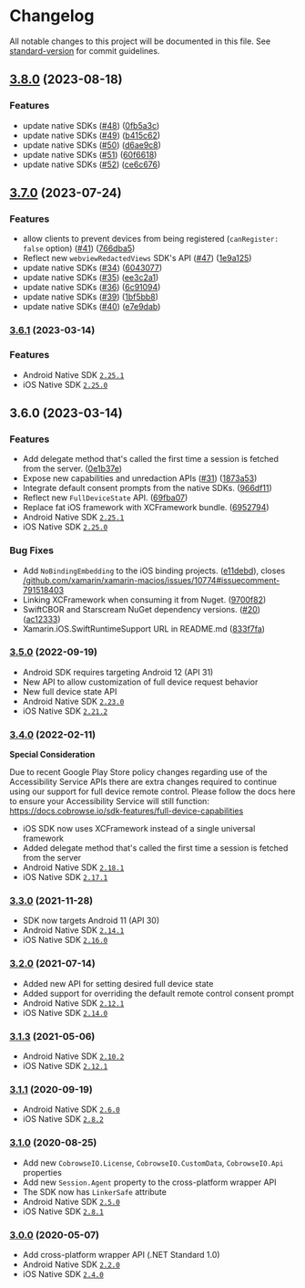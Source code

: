 # Changelog

All notable changes to this project will be documented in this file. See [standard-version](https://github.com/conventional-changelog/standard-version) for commit guidelines.

## [3.8.0](https://github.com/cobrowseio/cobrowse-sdk-xamarin/compare/v3.7.0...v3.8.0) (2023-08-18)


### Features

* update native SDKs ([#48](https://github.com/cobrowseio/cobrowse-sdk-xamarin/issues/48)) ([0fb5a3c](https://github.com/cobrowseio/cobrowse-sdk-xamarin/commit/0fb5a3c080907c850a33580499b29da746b0ab7e))
* update native SDKs ([#49](https://github.com/cobrowseio/cobrowse-sdk-xamarin/issues/49)) ([b415c62](https://github.com/cobrowseio/cobrowse-sdk-xamarin/commit/b415c62a4a7ae5e6c1e2dd182c2d86511649051d))
* update native SDKs ([#50](https://github.com/cobrowseio/cobrowse-sdk-xamarin/issues/50)) ([d6ae9c8](https://github.com/cobrowseio/cobrowse-sdk-xamarin/commit/d6ae9c806e44c059e6ea2c81ddd600c28d754b31))
* update native SDKs ([#51](https://github.com/cobrowseio/cobrowse-sdk-xamarin/issues/51)) ([60f6618](https://github.com/cobrowseio/cobrowse-sdk-xamarin/commit/60f6618fc2748d7163285d78c0ab51f752ca488f))
* update native SDKs ([#52](https://github.com/cobrowseio/cobrowse-sdk-xamarin/issues/52)) ([ce6c676](https://github.com/cobrowseio/cobrowse-sdk-xamarin/commit/ce6c67606568ca7631a8f25099ebcf96173ec38a))

## [3.7.0](https://github.com/cobrowseio/cobrowse-sdk-xamarin/compare/v3.6.1...v3.7.0) (2023-07-24)


### Features

* allow clients to prevent devices from being registered (`canRegister: false` option) ([#41](https://github.com/cobrowseio/cobrowse-sdk-xamarin/issues/41)) ([766dba5](https://github.com/cobrowseio/cobrowse-sdk-xamarin/commit/766dba5ecd3fe569f75cad290e4111bdfbf7ddc4))
* Reflect new `webviewRedactedViews` SDK's API  ([#47](https://github.com/cobrowseio/cobrowse-sdk-xamarin/issues/47)) ([1e9a125](https://github.com/cobrowseio/cobrowse-sdk-xamarin/commit/1e9a12510bcbbed292d3d298f96be0b8f7d7fdfc))
* update native SDKs ([#34](https://github.com/cobrowseio/cobrowse-sdk-xamarin/issues/34)) ([6043077](https://github.com/cobrowseio/cobrowse-sdk-xamarin/commit/6043077fbdd6f356455bd560d78291e3288b12df))
* update native SDKs ([#35](https://github.com/cobrowseio/cobrowse-sdk-xamarin/issues/35)) ([ee3c2a1](https://github.com/cobrowseio/cobrowse-sdk-xamarin/commit/ee3c2a154415f1832f995bd2b6c1e4cef6d3a434))
* update native SDKs ([#36](https://github.com/cobrowseio/cobrowse-sdk-xamarin/issues/36)) ([6c91094](https://github.com/cobrowseio/cobrowse-sdk-xamarin/commit/6c91094d85e55ed63d35b002df02749da92a2768))
* update native SDKs ([#39](https://github.com/cobrowseio/cobrowse-sdk-xamarin/issues/39)) ([1bf5bb8](https://github.com/cobrowseio/cobrowse-sdk-xamarin/commit/1bf5bb81cf12dcb454fb1bd0d57e0a9d6d175341))
* update native SDKs ([#40](https://github.com/cobrowseio/cobrowse-sdk-xamarin/issues/40)) ([e7e9dab](https://github.com/cobrowseio/cobrowse-sdk-xamarin/commit/e7e9dabf8744d880b755f914283ec8ef589f791c))

### [3.6.1](https://github.com/cobrowseio/cobrowse-sdk-xamarin/compare/v3.6.0...v3.6.1) (2023-03-14)

### Features

* Android Native SDK [`2.25.1`](https://github.com/cobrowseio/cobrowse-sdk-android/blob/master/CHANGELOG.md#2251-2023-03-13)
* iOS Native SDK [`2.25.0`](https://github.com/cobrowseio/cobrowse-sdk-apple/blob/master/CHANGELOG.md#2250-2023-03-09)

## 3.6.0 (2023-03-14)

### Features

* Add delegate method that's called the first time a session is fetched from the server. ([0e1b37e](https://github.com/cobrowseio/cobrowse-sdk-xamarin/commit/0e1b37e81aea59c5f9c0ab1230fb6c4b66ee291c))
* Expose new capabilities and unredaction APIs ([#31](https://github.com/cobrowseio/cobrowse-sdk-xamarin/issues/31)) ([1873a53](https://github.com/cobrowseio/cobrowse-sdk-xamarin/commit/1873a53dcdd26852393c25f95e45f776ab652edd))
* Integrate default consent prompts from the native SDKs. ([966df11](https://github.com/cobrowseio/cobrowse-sdk-xamarin/commit/966df11ab45dfc2ab4fd3477c84f4d5990ec97f5))
* Reflect new `FullDeviceState` API. ([69fba07](https://github.com/cobrowseio/cobrowse-sdk-xamarin/commit/69fba078b79c1e15c717ef2bab4bc795ca2eedbb))
* Replace fat iOS framework with XCFramework bundle. ([6952794](https://github.com/cobrowseio/cobrowse-sdk-xamarin/commit/6952794424a6676f8a5748fc51a77d095325fe7d))
* Android Native SDK [`2.25.1`](https://github.com/cobrowseio/cobrowse-sdk-android/blob/master/CHANGELOG.md#2251-2023-03-13)
* iOS Native SDK [`2.25.0`](https://github.com/cobrowseio/cobrowse-sdk-apple/blob/master/CHANGELOG.md#2250-2023-03-09)

### Bug Fixes

* Add `NoBindingEmbedding` to the iOS binding projects. ([e11debd](https://github.com/cobrowseio/cobrowse-sdk-xamarin/commit/e11debd7375f6dafebcf0e56358718f2126605cb)), closes [/github.com/xamarin/xamarin-macios/issues/10774#issuecomment-791518403](https://github.com/cobrowseio//github.com/xamarin/xamarin-macios/issues/10774/issues/issuecomment-791518403)
* Linking XCFramework when consuming it from Nuget. ([9700f82](https://github.com/cobrowseio/cobrowse-sdk-xamarin/commit/9700f82d83bdabe9b6442ae58dfea21973d6ac57))
* SwiftCBOR and Starscream NuGet dependency versions. ([#20](https://github.com/cobrowseio/cobrowse-sdk-xamarin/issues/20)) ([ac12333](https://github.com/cobrowseio/cobrowse-sdk-xamarin/commit/ac123337b306ded0219676874d2ecb6e220a6993))
* Xamarin.iOS.SwiftRuntimeSupport URL in README.md ([833f7fa](https://github.com/cobrowseio/cobrowse-sdk-xamarin/commit/833f7fa5b19194181c9ce36f6c1c339a66fc6a99))

### [3.5.0](https://github.com/cobrowseio/cobrowse-sdk-xamarin/compare/7eb8ecd0b3380af4a2d6ccb57b57f4cef0eb3ff4...f8e14b8bd28bd1718414ce04f86d7f3db4e03e41) (2022-09-19)

- Android SDK requires targeting Android 12 (API 31)
- New API to allow customization of full device request behavior
- New full device state API
- Android Native SDK [`2.23.0`](https://github.com/cobrowseio/cobrowse-sdk-android-binary/blob/master/CHANGELOG.md#2230-2022-09-06)
- iOS Native SDK [`2.21.2`](https://github.com/cobrowseio/cobrowse-sdk-ios-binary/blob/master/CHANGELOG.md#2212-2022-08-29)

### [3.4.0](https://github.com/cobrowseio/cobrowse-sdk-xamarin/compare/72f46c5a9875bd473bdefc30f5c1b4d3fd808ed3...7eb8ecd0b3380af4a2d6ccb57b57f4cef0eb3ff4) (2022-02-11)

**Special Consideration**

Due to recent Google Play Store policy changes regarding use of the Accessibility Service APIs there are extra changes required to continue using our support for full device remote control. Please follow the docs here to ensure your Accessibility Service will still function: https://docs.cobrowse.io/sdk-features/full-device-capabilities

- iOS SDK now uses XCFramework instead of a single universal framework
- Added delegate method that's called the first time a session is fetched from the server
- Android Native SDK [`2.18.1`](https://github.com/cobrowseio/cobrowse-sdk-android-binary/blob/master/CHANGELOG.md#2181-2022-02-07)
- iOS Native SDK [`2.17.1`](https://github.com/cobrowseio/cobrowse-sdk-ios-binary/blob/master/CHANGELOG.md#2171-2022-02-07)

### [3.3.0](https://github.com/cobrowseio/cobrowse-sdk-xamarin/compare/dd8d665297d862e55c3e6cff3b902650f4be292b...72f46c5a9875bd473bdefc30f5c1b4d3fd808ed3) (2021-11-28)

- SDK now targets Android 11 (API 30)
- Android Native SDK [`2.14.1`](https://github.com/cobrowseio/cobrowse-sdk-android-binary/blob/master/CHANGELOG.md#2141-2021-11-15)
- iOS Native SDK [`2.16.0`](https://github.com/cobrowseio/cobrowse-sdk-ios-binary/blob/master/CHANGELOG.md#2160-2021-11-15)

### [3.2.0](https://github.com/cobrowseio/cobrowse-sdk-xamarin/compare/b1e462b5765b24fb9a41485678300592a93e6161...dd8d665297d862e55c3e6cff3b902650f4be292b) (2021-07-14)

- Added new API for setting desired full device state
- Added support for overriding the default remote control consent prompt
- Android Native SDK [`2.12.1`](https://github.com/cobrowseio/cobrowse-sdk-android-binary/blob/master/CHANGELOG.md#2121-2021-07-13)
- iOS Native SDK [`2.14.0`](https://github.com/cobrowseio/cobrowse-sdk-ios-binary/blob/master/CHANGELOG.md#2140---2021-07-13)

### [3.1.3](https://github.com/cobrowseio/cobrowse-sdk-xamarin/compare/5b02f087bdcc1709bc4292e9a441b51c1d12aa60...b1e462b5765b24fb9a41485678300592a93e6161) (2021-05-06)

- Android Native SDK [`2.10.2`](https://github.com/cobrowseio/cobrowse-sdk-android-binary/blob/master/CHANGELOG.md)
- iOS Native SDK [`2.12.1`](https://github.com/cobrowseio/cobrowse-sdk-ios-binary/blob/master/CHANGELOG.md)

### [3.1.1](https://github.com/cobrowseio/cobrowse-sdk-xamarin/compare/af3439a9df9dc1e93f1b5643d5fe69c8e4a9f193...5b02f087bdcc1709bc4292e9a441b51c1d12aa60) (2020-09-19)

- Android Native SDK [`2.6.0`](https://github.com/cobrowseio/cobrowse-sdk-android-binary/blob/master/CHANGELOG.md#250---2020-08-24)
- iOS Native SDK [`2.8.2`](https://github.com/cobrowseio/cobrowse-sdk-ios-binary/blob/master/CHANGELOG.md#280---2020-08-24)

### [3.1.0](https://github.com/cobrowseio/cobrowse-sdk-xamarin/compare/28ed3e8aaa9d19de8733f2e8800fc0c7f0dc4879...af3439a9df9dc1e93f1b5643d5fe69c8e4a9f193) (2020-08-25)

- Add new `CobrowseIO.License`, `CobrowseIO.CustomData`, `CobrowseIO.Api` properties
- Add new `Session.Agent` property to the cross-platform wrapper API
- The SDK now has `LinkerSafe` attribute
- Android Native SDK [`2.5.0`](https://github.com/cobrowseio/cobrowse-sdk-android-binary/blob/master/CHANGELOG.md#250---2020-08-24)
- iOS Native SDK [`2.8.1`](https://github.com/cobrowseio/cobrowse-sdk-ios-binary/blob/master/CHANGELOG.md#280---2020-08-24)

### [3.0.0](https://github.com/cobrowseio/cobrowse-sdk-xamarin/compare/27638c65b855d2e899e6626f47e68c99d6d52578...28ed3e8aaa9d19de8733f2e8800fc0c7f0dc4879) (2020-05-07)

- Add cross-platform wrapper API (.NET Standard 1.0)
- Android Native SDK [`2.2.0`](https://github.com/cobrowseio/cobrowse-sdk-android-binary/blob/master/CHANGELOG.md#200---2019-11-04)
- iOS Native SDK [`2.4.0`](https://github.com/cobrowseio/cobrowse-sdk-ios-binary/blob/master/CHANGELOG.md#240---2020-02-19)
